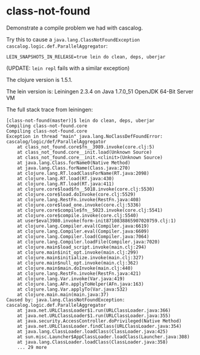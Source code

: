 class-not-found
===============

Demonstrate a compile problem we had with cascalog.

Try this to cause a `java.lang.ClassNotFoundException` `cascalog.logic.def.ParallelAggregator`:

````
LEIN_SNAPSHOTS_IN_RELEASE=true lein do clean, deps, uberjar
````

(UPDATE: `lein repl` fails with a similar exception)


The clojure version is 1.5.1.

The lein version is: Leiningen 2.3.4 on Java 1.7.0_51 OpenJDK 64-Bit Server VM

The full stack trace from leiningen:

````
[class-not-found(master)]$ lein do clean, deps, uberjar
Compiling class-not-found.core
Compiling class-not-found.core
Exception in thread "main" java.lang.NoClassDefFoundError: cascalog/logic/def/ParallelAggregator
	at class_not_found.core$fn__3989.invoke(core.clj:5)
	at class_not_found.core__init.load(Unknown Source)
	at class_not_found.core__init.<clinit>(Unknown Source)
	at java.lang.Class.forName0(Native Method)
	at java.lang.Class.forName(Class.java:270)
	at clojure.lang.RT.loadClassForName(RT.java:2098)
	at clojure.lang.RT.load(RT.java:430)
	at clojure.lang.RT.load(RT.java:411)
	at clojure.core$load$fn__5018.invoke(core.clj:5530)
	at clojure.core$load.doInvoke(core.clj:5529)
	at clojure.lang.RestFn.invoke(RestFn.java:408)
	at clojure.core$load_one.invoke(core.clj:5336)
	at clojure.core$compile$fn__5023.invoke(core.clj:5541)
	at clojure.core$compile.invoke(core.clj:5540)
	at user$eval3980.invoke(form-init8710838865907020759.clj:1)
	at clojure.lang.Compiler.eval(Compiler.java:6619)
	at clojure.lang.Compiler.eval(Compiler.java:6609)
	at clojure.lang.Compiler.load(Compiler.java:7064)
	at clojure.lang.Compiler.loadFile(Compiler.java:7020)
	at clojure.main$load_script.invoke(main.clj:294)
	at clojure.main$init_opt.invoke(main.clj:299)
	at clojure.main$initialize.invoke(main.clj:327)
	at clojure.main$null_opt.invoke(main.clj:362)
	at clojure.main$main.doInvoke(main.clj:440)
	at clojure.lang.RestFn.invoke(RestFn.java:421)
	at clojure.lang.Var.invoke(Var.java:419)
	at clojure.lang.AFn.applyToHelper(AFn.java:163)
	at clojure.lang.Var.applyTo(Var.java:532)
	at clojure.main.main(main.java:37)
Caused by: java.lang.ClassNotFoundException: cascalog.logic.def.ParallelAggregator
	at java.net.URLClassLoader$1.run(URLClassLoader.java:366)
	at java.net.URLClassLoader$1.run(URLClassLoader.java:355)
	at java.security.AccessController.doPrivileged(Native Method)
	at java.net.URLClassLoader.findClass(URLClassLoader.java:354)
	at java.lang.ClassLoader.loadClass(ClassLoader.java:425)
	at sun.misc.Launcher$AppClassLoader.loadClass(Launcher.java:308)
	at java.lang.ClassLoader.loadClass(ClassLoader.java:358)
	... 29 more

````

